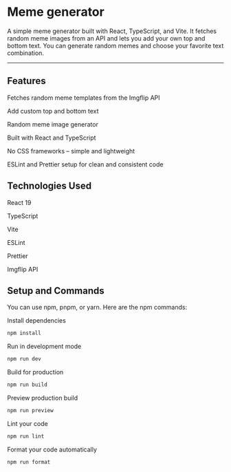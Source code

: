 # Meme generator

A simple meme generator built with React, TypeScript, and Vite.
It fetches random meme images from an API and lets you add your own top and bottom text. You can generate random memes and choose your favorite text combination.

---

## Features

Fetches random meme templates from the Imgflip API

Add custom top and bottom text

Random meme image generator

Built with React and TypeScript

No CSS frameworks – simple and lightweight

ESLint and Prettier setup for clean and consistent code

## Technologies Used

React 19

TypeScript

Vite

ESLint

Prettier

Imgflip API

## Setup and Commands

You can use npm, pnpm, or yarn. Here are the npm commands:

Install dependencies

```bash
npm install
```

Run in development mode

```bash
npm run dev
```

Build for production

```bash
npm run build
```

Preview production build

```bash
npm run preview
```

Lint your code

```bash
npm run lint
```

Format your code automatically

```bash
npm run format
```

